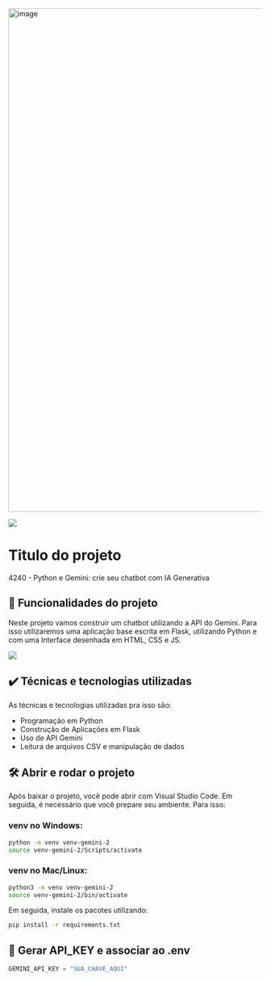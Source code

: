 <img width="997" alt="image" src="https://github.com/user-attachments/assets/5bdc42de-e5fd-4200-bb8d-e001cc5166f7">

![](https://img.shields.io/github/license/alura-cursos/android-com-kotlin-personalizando-ui)

# Titulo do projeto

4240 - Python e Gemini: crie seu chatbot com IA Generativa

## 🔨 Funcionalidades do projeto

Neste projeto vamos construir um chatbot utilizando a API do Gemini. Para isso utilizaremos uma aplicação base escrita em Flask, utilizando Python e com uma Interface desenhada em HTML, CSS e JS. 

![](img/amostra.gif)

## ✔️ Técnicas e tecnologias utilizadas

As técnicas e tecnologias utilizadas pra isso são:

- Programação em Python
- Construção de Aplicações em Flask
- Uso de API Gemini
- Leitura de arquivos CSV e manipulação de dados


## 🛠️ Abrir e rodar o projeto

Após baixar o projeto, você pode abrir com Visual Studio Code. Em seguida, é necessário que você prepare seu ambiente. Para isso:

### venv no Windows:

```bash
python -m venv venv-gemini-2
source venv-gemini-2/Scripts/activate
```

### venv no Mac/Linux:

```bash
python3 -m venv venv-gemini-2
source venv-gemini-2/bin/activate
```

Em seguida, instale os pacotes utilizando:

```bash
pip install -r requirements.txt
```

## 🔑 Gerar API_KEY e associar ao .env

```python
GEMINI_API_KEY = "SUA_CHAVE_AQUI"
```


